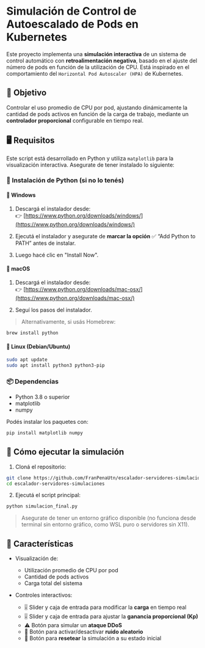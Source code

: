 ﻿# Simulación de Control de Autoescalado de Pods en Kubernetes

Este proyecto implementa una **simulación interactiva** de un sistema de control automático con **retroalimentación negativa**, basado en el ajuste del número de pods en función de la utilización de CPU. Está inspirado en el comportamiento del `Horizontal Pod Autoscaler (HPA)` de Kubernetes.

## 🎯 Objetivo

Controlar el uso promedio de CPU por pod, ajustando dinámicamente la cantidad de pods activos en función de la carga de trabajo, mediante un **controlador proporcional** configurable en tiempo real.

## 🖥️ Requisitos

Este script está desarrollado en Python y utiliza `matplotlib` para la visualización interactiva. Asegurate de tener instalado lo siguiente:

### 🔧 Instalación de Python (si no lo tenés)

#### 🔹 Windows

1. Descargá el instalador desde:  
   👉 [https://www.python.org/downloads/windows/](https://www.python.org/downloads/windows/)

2. Ejecutá el instalador y asegurate de **marcar la opción** ✅ “Add Python to PATH” antes de instalar.

3. Luego hacé clic en "Install Now".

#### 🔹 macOS

1. Descargá el instalador desde:  
   👉 [https://www.python.org/downloads/mac-osx/](https://www.python.org/downloads/mac-osx/)

2. Seguí los pasos del instalador.

> Alternativamente, si usás Homebrew:  
```bash
brew install python
```
#### 🔹 Linux (Debian/Ubuntu)

```bash
sudo apt update
sudo apt install python3 python3-pip
```

### 📦 Dependencias

- Python 3.8 o superior
- matplotlib
- numpy

Podés instalar los paquetes con:

```bash
pip install matplotlib numpy
```

## 🚀 Cómo ejecutar la simulación

1. Cloná el repositorio:

```bash
git clone https://github.com/FranPenaUtn/escalador-servidores-simulaciones
cd escalador-servidores-simulaciones
```

2. Ejecutá el script principal:

```bash
python simulacion_final.py
```

> Asegurate de tener un entorno gráfico disponible (no funciona desde terminal sin entorno gráfico, como WSL puro o servidores sin X11).

## 🧩 Características

- Visualización de:
  - Utilización promedio de CPU por pod
  - Cantidad de pods activos
  - Carga total del sistema

- Controles interactivos:
  - 🎚️ Slider y caja de entrada para modificar la **carga** en tiempo real
  - 🎚️ Slider y caja de entrada para ajustar la **ganancia proporcional (Kp)**
  - ⚠️ Botón para simular un **ataque DDoS**
  - 🎲 Botón para activar/desactivar **ruido aleatorio**
  - 🔁 Botón para **resetear** la simulación a su estado inicial
